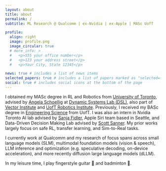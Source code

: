 ```yaml
---
layout: about
title: about
permalink: /
subtitle: ML Research @ Qualcomm | ex-Nvidia | ex-Apple | MASc UofT

profile:
  align: right
  image: profile.png
  image_circular: true
  # more_info: >
  #   <p>555 your office number</p>
  #   <p>123 your address street</p>
  #   <p>Your City, State 12345</p>

news: true # includes a list of news items
selected_papers: true # includes a list of papers marked as "selected={true}"
social: true # includes social icons at the bottom of the page
---
```


<!-- Write your biography here. Tell the world about yourself. Link to your favorite [subreddit](http://reddit.com). You can put a picture in, too. The code is already in, just name your picture `prof_pic.jpg` and put it in the `img/` folder.

Put your address / P.O. box / other info right below your picture. You can also disable any of these elements by editing `profile` property of the YAML header of your `_pages/about.md`. Edit `_bibliography/papers.bib` and Jekyll will render your [publications page](/al-folio/publications/) automatically.

Link to your social media connections, too. This theme is set up to use [Font Awesome icons](https://fontawesome.com/) and [Academicons](https://jpswalsh.github.io/academicons/), like the ones below. Add your Facebook, Twitter, LinkedIn, Google Scholar, or just disable all of them.

 -->


I obtained my MASc degree in RL and Robotics from [University of Toronto](https://www.utoronto.ca/), advised by [Angela Schoellig](https://www.dynsyslab.org/prof-angela-schoellig/) at [Dynamic Systems Lab (DSL)](https://www.dynsyslab.org/vision-news/), also part of [Vector Institute](https://vectorinstitute.ai/) and [UofT Robotics Institute](https://robotics.utoronto.ca/). Previously, I received my BASc degree in [Engineering Science](https://engsci.utoronto.ca/) from UofT. I was also an intern in Nvidia Toronto AI lab advised by [Sanja Fidler](https://www.cs.utoronto.ca/~fidler/), Apple Siri team based in Seattle, and Data-Driven Decision Making Lab advised by [Scott Sanner](https://www.mie.utoronto.ca/faculty_staff/sanner/). My prior works largely focus on safe RL, transfer learning, and Sim-to-Real tasks.

I currently work at Qualcomm and my research of focus spans across small language models (SLM), multimodal foundation models (vision & speech), LLM inference and optimization (e.g. speculative decoding, on-device acceleration), and more recently diffusion large language models (dLLM).

In my leisure time, I play fingerstyle guitar :guitar: and badminton :badminton:.